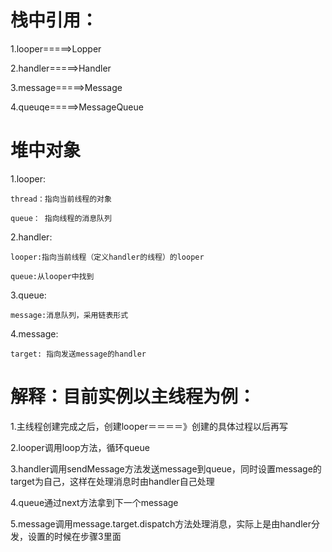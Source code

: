 # 栈中引用：

1.looper=====>Lopper

2.handler=====>Handler

3.message=====>Message

4.queuqe=====>MessageQueue


# 堆中对象
1.looper:

    thread：指向当前线程的对象
    
    queue： 指向线程的消息队列
    
2.handler:

    looper:指向当前线程（定义handler的线程）的looper
    
    queue:从looper中找到

3.queue:

    message:消息队列，采用链表形式

4.message:

    target: 指向发送message的handler
    
# 解释：目前实例以主线程为例：

  1.主线程创建完成之后，创建looper＝＝＝＝》创建的具体过程以后再写
  
  2.looper调用loop方法，循环queue
  
  3.handler调用sendMessage方法发送message到queue，同时设置message的target为自己，这样在处理消息时由handler自己处理
  
  4.queue通过next方法拿到下一个message
  
  5.message调用message.target.dispatch方法处理消息，实际上是由handler分发，设置的时候在步骤3里面
 

  
